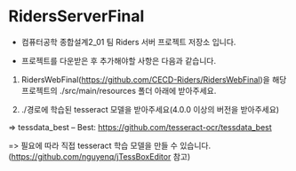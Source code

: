 # RidersServerFinal

- 컴퓨터공학 종합설계2_01 팀 Riders 서버 프로젝트 저장소 입니다.

- 프로젝트를 다운받은 후 추가해야할 사항은 다음과 같습니다.

1) RidersWebFinal(https://github.com/CECD-Riders/RidersWebFinal)을 해당 프로젝트의 ./src/main/resources 폴더 아래에 받아주세요.

2) ./경로에 학습된 tesseract 모델을 받아주세요(4.0.0 이상의 버전을 받아주세요)

=>  tessdata_best – Best: https://github.com/tesseract-ocr/tessdata_best

=> 필요에 따라 직접 tesseract 학습 모델을 만들 수 있습니다. (https://github.com/nguyenq/jTessBoxEditor 참고)

